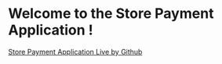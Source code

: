 # Welcome to the Store Payment Application !

[Store Payment Application Live by Github](https://mohitcse88.github.io/store-payment-application/)
